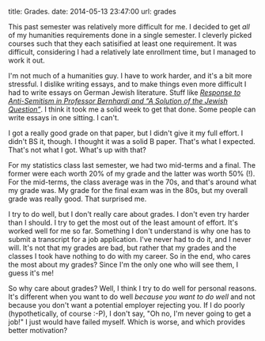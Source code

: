 title: Grades.
date: 2014-05-13 23:47:00
url: grades

This past semester was relatively more difficult for me. I decided to get *all* of my
humanities requirements done in a single semester. I cleverly picked courses such that
they each satisified at least one requirement. It was difficult, considering I had a
relatively late enrollment time, but I managed to work it out.

I'm not much of a humanities guy. I have to work harder, and it's a bit more stressful.
I dislike writing essays, and to make things even more difficult I had to write essays
on German Jewish literature. Stuff like *[Response to Anti-Semitism in Professor Bernhardi and “A Solution of the Jewish Question”](http://www.scribd.com/doc/223953516/Response-to-Anti-Semitism-in-Professor-Bernhardi-and-A-Solution-of-the-Jewish-Question?secret_password=OvVEbp3lTbaIlTXsFQFQ)*.
I think it took me a solid week to get that done. Some people can write essays in one
sitting. I can't.

I got a really good grade on that paper, but I didn't give it my full effort. I didn't
BS it, though. I thought it was a solid B paper. That's what I expected. That's not
what I got. What's up with that?

For my statistics class last semester, we had two mid-terms and a final. The former
were each worth 20% of my grade and the latter was worth 50% (!). For the mid-terms,
the class average was in the 70s, and that's around what my grade was. My grade for
the final exam was in the 80s, but my overall grade was really good. That surprised me.

I try to do well, but I don't really care about grades. I don't even try harder than
I should. I try to get the most out of the least amount of effort. It's worked well
for me so far. Something I don't understand is why one has to submit a transcript for
a job application. I've never had to do it, and I never will. It's not that my grades
are bad, but rather that my grades and the classes I took have nothing to do with
my career. So in the end, who cares the most about my grades? Since I'm the only
one who will see them, I guess it's me!

So why care about grades? Well, I think I try to do well for personal reasons.
It's different when you want to do well *because you want to do well* and not
because you don't want a potential employer rejecting you. If I do poorly
(hypothetically, of course :-P), I don't say, "Oh no, I'm never going to
get a job!" I just would have failed myself. Which is worse, and which provides
better motivation?
